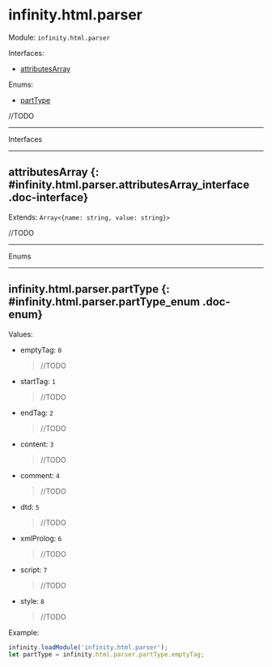# infinity.html.parser

Module: `infinity.html.parser`

<div class="doc-toc" markdown="1">

<div class="doc-toc-heading">Interfaces:</div>

- [attributesArray](#infinity.html.parser.attributesArray_interface)

<div class="doc-toc-heading">Enums:</div>

- [partType](#infinity.html.parser.partType_enum)

</div>

//TODO

---

<div class="doc-heading">Interfaces</div>

---

## attributesArray {: #infinity.html.parser.attributesArray_interface .doc-interface}

Extends: `Array<{name: string, value: string}>`

//TODO



---

<div class="doc-heading">Enums</div>

---

## infinity.html.parser.partType {: #infinity.html.parser.partType_enum .doc-enum}

Values:

- emptyTag: `0`
  >//TODO

- startTag: `1`
  >//TODO

- endTag: `2`
  >//TODO

- content: `3`
  >//TODO

- comment: `4`
  >//TODO

- dtd: `5`
  >//TODO

- xmlProlog: `6`
  >//TODO

- script: `7`
  >//TODO

- style: `8`
  >//TODO

Example:

```typescript
infinity.loadModule('infinity.html.parser');
let partType = infinity.html.parser.partType.emptyTag;
```





